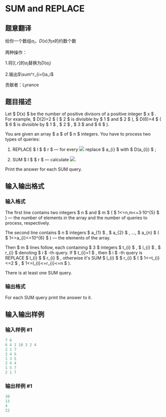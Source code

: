 # SUM and REPLACE

## 题意翻译

给你一个数组$a_i$，$D(x)$为$x$的约数个数

两种操作：

1.将$[l,r]$的$a_i$替换为$D(a_i)$

2.输出$\sum^r_{i=l}a_i$

贡献者：Lyrance

## 题目描述

Let $ D(x) $ be the number of positive divisors of a positive integer $ x $ . For example, $ D(2)=2 $ ( $ 2 $ is divisible by $ 1 $ and $ 2 $ ), $ D(6)=4 $ ( $ 6 $ is divisible by $ 1 $ , $ 2 $ , $ 3 $ and $ 6 $ ).

You are given an array $ a $ of $ n $ integers. You have to process two types of queries:

1. REPLACE $ l $ $ r $ — for every ![](https://cdn.luogu.com.cn/upload/vjudge_pic/CF920F/8c67e39bbb4a436ecb9bbf84b28c1b332f05ca94.png) replace $ a_{i} $ with $ D(a_{i}) $ ;

2. SUM $ l $ $ r $ — calculate ![](https://cdn.luogu.com.cn/upload/vjudge_pic/CF920F/1deabb69ce88e0c9a5b8e5232e5782460ccfe87b.png).

Print the answer for each SUM query.

## 输入输出格式

### 输入格式

The first line contains two integers $ n $ and $ m $ ( $ 1<=n,m<=3·10^{5} $ ) — the number of elements in the array and the number of queries to process, respectively.

The second line contains $ n $ integers $ a_{1} $ , $ a_{2} $ , ..., $ a_{n} $ ( $ 1<=a_{i}<=10^{6} $ ) — the elements of the array.

Then $ m $ lines follow, each containing $ 3 $ integers $ t_{i} $ , $ l_{i} $ , $ r_{i} $ denoting $ i $ -th query. If $ t_{i}=1 $ , then $ i $ -th query is REPLACE $ l_{i} $ $ r_{i} $ , otherwise it's SUM $ l_{i} $ $ r_{i} $ ( $ 1<=t_{i}<=2 $ , $ 1<=l_{i}<=r_{i}<=n $ ).

There is at least one SUM query.

### 输出格式

For each SUM query print the answer to it.

## 输入输出样例

### 输入样例 #1

```cpp
7 6
6 4 1 10 3 2 4
2 1 7
2 4 5
1 3 5
2 4 4
1 5 7
2 1 7

```
### 输出样例 #1

```cpp
30
13
4
22

```
